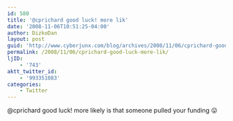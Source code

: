 ```yaml
---
id: 580
title: '@cprichard good luck! more lik'
date: '2008-11-06T10:51:25-04:00'
author: DizkoDan
layout: post
guid: 'http://www.cyberjunx.com/blog/archives/2008/11/06/cprichard-good-luck-more-lik/'
permalink: /2008/11/06/cprichard-good-luck-more-lik/
ljID:
    - '743'
aktt_twitter_id:
    - '993351083'
categories:
    - Twitter
---
```


@cprichard good luck! more likely is that someone pulled your funding 😛